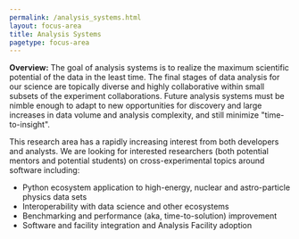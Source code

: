 ```yaml
---
permalink: /analysis_systems.html
layout: focus-area
title: Analysis Systems
pagetype: focus-area
---
```


**Overview:** The goal of analysis systems is to realize the maximum
scientific potential of the data in the least time. The final stages
of data analysis for our science are topically diverse and highly
collaborative within small subsets of the experiment collaborations.
Future analysis systems must be nimble enough to adapt to new
opportunities for discovery and large increases in data volume and
analysis complexity, and still minimize "time-to-insight".

This research area has a rapidly increasing interest from both
developers and analysts.  We are looking for interested researchers
(both potential mentors and potential students) on cross-experimental
topics around software including:
  - Python ecosystem application to high-energy, nuclear and astro-particle physics data sets
  - Interoperability with data science and other ecosystems
  - Benchmarking and performance (aka, time-to-solution) improvement
  - Software and facility integration and Analysis Facility adoption

